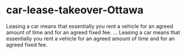# car-lease-takeover-Ottawa
Leasing a car means that essentially you rent a vehicle for an agreed amount of time and for an agreed fixed fee. ... Leasing a car means that essentially you rent a vehicle for an agreed amount of time and for an agreed fixed fee.
